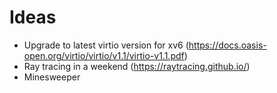 # Ideas

* Upgrade to latest virtio version for xv6 (https://docs.oasis-open.org/virtio/virtio/v1.1/virtio-v1.1.pdf)
* Ray tracing in a weekend (https://raytracing.github.io/)
* Minesweeper
